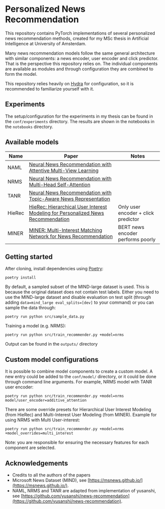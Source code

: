 # Personalized News Recommendation

This repository contains PyTorch implementations of several personalized news recommendation methods, created for my MSc thesis in Artificial Intelligence at University of Amsterdam.

Many news recommendation models follow the same general architecture with similar components: a news encoder, user encoder and click predictor. That is the perspective this repository relies on. The individual components are available as modules and through configuration they are combined to form the model.

This repository relies heavily on [Hydra](https://hydra.cc/) for configuration, so it is recommended to familiarize yourself with it.

## Experiments

The setup/configuration for the experiments in my thesis can be found in the `conf/experiments` directory. The results are shown in the notebooks in the `notebooks` directory.

## Available models

| Name   | Paper                                                                                                               | Notes                               |
|--------|---------------------------------------------------------------------------------------------------------------------|-------------------------------------|
| NAML   | [Neural News Recommendation with Attentive Multi-View Learning](https://www.ijcai.org/proceedings/2019/536)         |                                     |
| NRMS   | [Neural News Recommendation with Multi-Head Self-Attention](https://www.aclweb.org/anthology/D19-1671)              |                                     |
| TANR   | [Neural News Recommendation with Topic-Aware News Representation](https://www.aclweb.org/anthology/P19-1110)        |                                     |
| HieRec | [HieRec: Hierarchical User Interest Modeling for Personalized News Recommendation](http://arxiv.org/abs/2106.04408) | Only user encoder + click predictor |
| MINER  | [MINER: Multi-Interest Matching Network for News Recommendation](https://aclanthology.org/2022.findings-acl.29)     | BERT news encoder performs poorly   |


## Getting started

After cloning, install dependencies using [Poetry](https://python-poetry.org/):

    poetry install

By default, a sampled subset of the MIND-large dataset is used. This is because the original dataset does not contain test labels. Either you need to use the MIND-large dataset and disable evaluation on test split (through adding `data=mind_large eval_splits=[dev]` to your command) or you can sample the data through:

    poetry run python src/sample_data.py

Training a model (e.g. NRMS):

    poetry run python src/train_recommender.py +model=nrms

Output can be found in the `outputs/` directory

## Custom model configurations

It is possible to combine model components to create a custom model. A new entry could be added to the  `conf/model/` directory, or it could be done through command line arguments. For example, NRMS model with TANR user encoder:

    poetry run python src/train_recommender.py +model=nrms model/user_encoder=additive_attention

There are some override presets for Hierarchical User Interest Modeling (from HieRec) and Multi-Interest User Modeling (from MINER). Example for using NRMS with Multi User-interest:

    poetry run python src/train_recommender.py +model=nrms +model_overrides=multi_interest

Note: you are responsible for ensuring the necessary features for each component are selected.

## Acknowledgements

- Credits to all the authors of the papers
- Microsoft News Dataset (MIND), see [https://msnews.github.io/](https://msnews.github.io/).
- NAML, NRMS and TANR are adapted from implementation of yusanshi, see [https://github.com/yusanshi/news-recommendation](https://github.com/yusanshi/news-recommendation).
